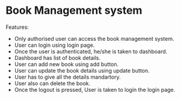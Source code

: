 # Book Management system
Features:
* Only authorised user can access the book management system.
* User can login using login page.
* Once the user is authenticated, he/she is taken to dashboard.
* Dashboard has  list of book details.
* User can add new book using add button.
* User can update the book details using update button.
* User has to give all the details mandartory.
* User also can delete the book.
* Once the logout is pressed, User is taken to login the login page.


